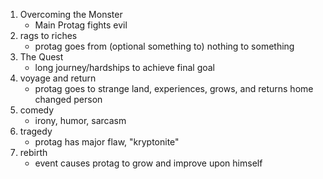 1. Overcoming the Monster 
	- Main Protag fights evil
2. rags to riches 
	- protag goes from (optional something to) nothing to something
3. The Quest 
	- long journey/hardships to achieve final goal
4. voyage and return 
	- protag goes to strange land, experiences, grows, and returns home changed person
5. comedy 
	- irony, humor, sarcasm
6. tragedy
	- protag has major flaw, "kryptonite"
7. rebirth 
	- event causes protag to grow and improve upon himself 